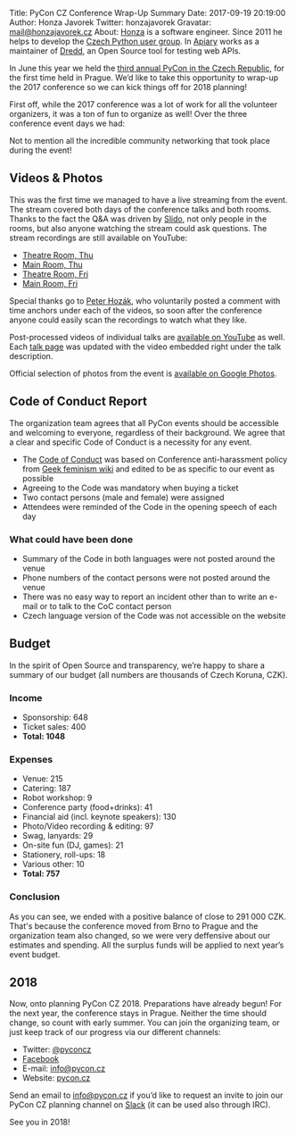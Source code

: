 Title: PyCon CZ Conference Wrap-Up Summary
Date: 2017-09-19 20:19:00
Author: Honza Javorek
Twitter: honzajavorek
Gravatar: mail@honzajavorek.cz
About: [Honza](http://honzajavorek.cz) is a software engineer. Since 2011 he helps to develop the [Czech Python user group](http://python.cz/). In [Apiary](https://apiary.io/) works as a maintainer of [Dredd](https://github.com/apiaryio/dredd), an Open Source tool for testing web APIs.


In June this year we held the [third annual PyCon in the Czech Republic](https://cz.pycon.org/2017/), for the first time held in Prague. We’d like to take this opportunity to wrap-up the 2017 conference so we can kick things off for 2018 planning!

First off, while the 2017 conference was a lot of work for all the volunteer organizers, it was a ton of fun to organize as well! Over the three conference event days we had:

<!-- - about X visitors
- X keynote speeches
- X talks and X workshops on different subjects
- X individual speakers
- X lightning talks
- X sponsors and event partners
- X Moravian cakes eaten
- Xkg of coffee served -->

Not to mention all the incredible community networking that took place during the event!

## Videos & Photos

This was the first time we managed to have a live streaming from the event. The stream covered both days of the conference talks and both rooms. Thanks to the fact the Q&A was driven by [Slido](https://www.sli.do/), not only people in the rooms, but also anyone watching the stream could ask questions. The stream recordings are still available on YouTube:

- [Theatre Room, Thu](https://www.youtube.com/watch?v=170uRdCLUPY)
- [Main Room, Thu](https://www.youtube.com/watch?v=TAwbeQqN4dI)
- [Theatre Room, Fri](https://www.youtube.com/watch?v=2Azpwf2LRK0)
- [Main Room, Fri](https://www.youtube.com/watch?v=motIB96FI48)

Special thanks go to [Peter Hozák](http://peter.hozak.info/), who voluntarily posted a comment with time anchors under each of the videos, so soon after the conference anyone could easily scan the recordings to watch what they like.

Post-processed videos of individual talks are [available on YouTube](https://www.youtube.com/playlist?list=PLyde45Tox-NczAxZ7L7_YF9sxOgby8zHR) as well. Each [talk page](https://cz.pycon.org/2017/speakers/talks/) was updated with the video embedded right under the talk description.

Official selection of photos from the event is [available on Google Photos](https://goo.gl/photos/agrkCMUQksNKqsGG7).

<!--
## Community organizations

The core organizing team had grand expectations for this year’s event and it’s incredible to look back at all the things we have accomplished together. Not only did we completely rebrand PyCon CZ this year, we launched an entirely new and [reusable Django based website](https://github.com/pyvec/cz.pycon.org-2016), a mobile app ([iOS](https://itunes.apple.com/us/app/pycon-cz-2016/id1166720746), [Android](https://play.google.com/store/apps/details?id=cz.pycon.pyconcz)) and so much more!

With that said, we’d like to take a moment to thank everyone involved – all the CfP submission authors, the invited and accepted speakers, the sponsors, the fine folks at [Faculty of Information Technology, Brno University of Technology](http://www.fit.vutbr.cz/.en) who provided the venue space, the [Czech Python community](https://python.cz) in general and all the attendees who joined us to make PyCon CZ the amazing event it was.

While we’re at it, we’d like to call out two special groups which could use your help – participation as well as sponsorships; groups whose ongoing work enabled this conference and will hopefully enable others like it in the future:

- [Pyvec](http://pyvec.org/) – the formal backers of the PyCon CZ events and so many other Python events in the Czech Republic, whose continuous activity and monthly [Pyvo meetups](https://pyvo.cz/) are the lifeblood of the [Czech Python community](https://python.cz/), and
- the [Python Software Foundation](https://www.python.org/psf/). They are the good people who take care of the ongoing development of the Python language and the global activities around it. The PSF sponsored PyCon CZ 2016, as it does many such events.
-->

<!--
## Diversity

We put a lot of effort in to make the conference more welcoming to diverse populations. Again this year, we included a [Code of Conduct](https://cz.pycon.org/2016/about/code.1.html), as well as reaching out to specific communities, which are usually underrepresented in technical conferences. This included, of course, the cooperation with [Django Girls](https://djangogirls.org/) and [PyLadies of Prague, Brno and Ostrava](http://pyladies.cz/). Also, [VODICÍ PES](http://www.vycvikvodicichpsu.cz/), an organization which supports training of guide dogs for the blind, who each received a number of free tickets to attend the conference.

We did not collect the general statistics of visitor gender, but we have reason to believe it was significantly more balanced than usual, especially with respect to high profile speakers.
-->

## Code of Conduct Report

The organization team agrees that all PyCon events should be accessible and welcoming to everyone, regardless of their background. We agree that a clear and specific Code of Conduct is a necessity for any event.

- The [Code of Conduct](https://cz.pycon.org/2017/about/code/) was based on Conference anti-harassment policy from [Geek feminism wiki](http://geekfeminism.wikia.com/wiki/Conference_anti-harassment/Policy) and edited to be as specific to our event as possible
- Agreeing to the Code was mandatory when buying a ticket
- Two contact persons (male and female) were assigned
- Attendees were reminded of the Code in the opening speech of each day

### What could have been done

- Summary of the Code in both languages were not posted around the venue
- Phone numbers of the contact persons were not posted around the venue
- There was no easy way to report an incident other than to write an e-mail or to talk to the CoC contact person
- Czech language version of the Code was not accessible on the website

## Budget

In the spirit of Open Source and transparency, we’re happy to share a summary of our budget (all numbers are thousands of Czech Koruna, CZK).

### Income

- Sponsorship: 648
- Ticket sales: 400
- **Total: 1048**

### Expenses

- Venue: 215
- Catering: 187
- Robot workshop: 9
- Conference party (food+drinks): 41
- Financial aid (incl. keynote speakers): 130
- Photo/Video recording & editing: 97
- Swag, lanyards: 29
- On-site fun (DJ, games): 21
- Stationery, roll-ups: 18
- Various other: 10
- **Total: 757**

### Conclusion

As you can see, we ended with a positive balance of close to 291 000 CZK. That's because the conference moved from Brno to Prague and the organization team also changed, so we were very deffensive about our estimates and spending. All the surplus funds will be applied to next year’s event budget.

## 2018

Now, onto planning PyCon CZ 2018. Preparations have already begun! For the next year, the conference stays in Prague. Neither the time should change, so count with early summer. You can join the organizing team, or just keep track of our progress via our different channels:

- Twitter: [@pyconcz](https://twitter.com/pyconcz)
- [Facebook](https://www.facebook.com/events/165281843969470/)
- E-mail: [info@pycon.cz](mailto:info@pycon.cz)
- Website: [pycon.cz](https://cz.pycon.org/)

Send an email to [info@pycon.cz](mailto:info@pycon.cz) if you’d like to request an invite to join our PyCon CZ planning channel on [Slack](https://pyvec.slack.com/) (it can be used also through IRC).

See you in 2018!

